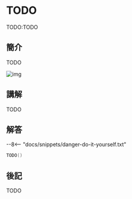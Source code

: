 # TODO

TODO:TODO

## 簡介

TODO

![img](https://imagedelivery.net/cdkaXPuFls5qlrh3GM4hfA/c8cbcf50-1823-49e4-cb43-8b6a3ba32200/public)

## 講解

TODO

## 解答

--8<-- "docs/snippets/danger-do-it-yourself.txt"

```swift linenums="1"
TODO()
```

## 後記

TODO
